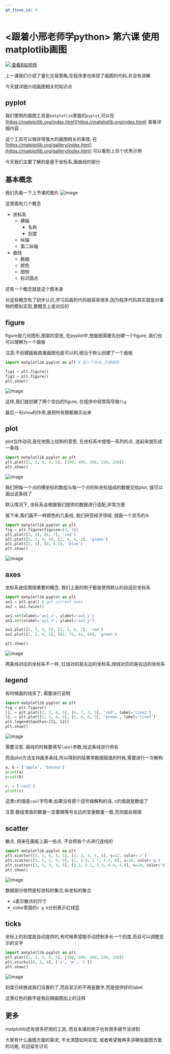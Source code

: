 ```yaml
---
gh_issue_id: 9
---
```

# <跟着小邢老师学python> 第六课 使用matplotlib画图

<a href="https://www.bilibili.com/video/av37162840/" target="_blank">
  <img src="/topic/images/bilibili.png" />
  查看B站视频
</a>

上一课我们介绍了量化交易策略,在程序里也体现了画图的代码,并没有讲解

今天就详细介绍画图相关的知识点

## pyplot
我们使用的画图工具是`matplotlib`里面的`pyplot`,可以在 [https://matplotlib.org/index.html](https://matplotlib.org/index.html) 查看详细内容

这个工具可以做非常强大的画图相关的事情, 在[https://matplotlib.org/gallery/index.html](https://matplotlib.org/gallery/index.html) 可以看到上百个优秀示例

今天我们主要了解的是基于坐标系,画曲线的部分

## 基本概念

我们先看一下上节课的图片
![image](images/lesson5_result.png)

这里面有几个概念

- 坐标系
    - 横轴
        - 名称
        - 刻度
    - 纵轴
    - 第二纵轴
- 曲线
    - 数据
    - 颜色
    - 图例
    - 标识圆点

还有一个概念就是这个图本身

对这些概念有了初步认识,学习后面的代码就容易很多,因为程序代码其实就是对事物的模拟实现,要概念上是对应的

## figure
figure是几何图形,图案的意思, 在pyplot中,想画图需要先创建一个figure, 我们也可以理解为一个画板

注意:不创建画板直接画图也是可以的,相当于默认创建了一个画板

```python
import matplotlib.pyplot as plt # 起一个别名,方便使用

fig1 = plt.figure()
fig2 = plt.figure()
plt.show()
```

![image](images/lesson6_2figure.png)


这样,我们就创建了两个空白的figure, 在程序中经常简写做`fig`

最后一句`show`的作用,是把所有图都展示出来

## plot
plot当作动词,是在地图上绘制的意思, 在坐标系中提借一系列的点, 连起来就形成一条线

```python
import matplotlib.pyplot as plt
plt.plot([1, 2, 3, 4, 5], [300, 400, 200, 150, 330])
plt.show()
```
![image](images/lesson6_line.png)

我们把每一个点的横坐标的数组与每一个点的纵坐标组成的数据交给plot, 就可以画出这条线了

默认情况下, 坐标系会根据我们提供的数据进行适配,非常方便


接下来,我们画不一样颜色的几条线, 我们研究经济领域, 就画一个货币的`币`
```python
import matplotlib.pyplot as plt
fig = plt.figure(figsize=(3, 5))
plt.plot([2, 4], [6, 7], 'red')
plt.plot([2, 2, 4, 4], [2, 4, 4, 2], 'green')
plt.plot([3, 3], [0, 6.5], 'blue')
plt.show()
```

![image](images/lesson6_money.png)

## axes
坐标系是绘图很重要的概念, 我们上面的例子都是使用默认的自适应坐标系

```python
import matplotlib.pyplot as plt
ax1 = plt.gca() # get current axes
ax2 = ax1.twinx()

ax1.set(xlabel='ax1_x', ylabel='ax1_y')
ax2.set(xlabel='ax2_x', ylabel='ax2_y')

ax1.plot([2, 3, 4, 5], [1, 1, 6, 7], 'red')
ax2.plot([2, 3, 4, 5], [82, 75, 61, 69], 'green')

plt.show()
```

![image](images/lesson6_2axes.png)

两条线对应的坐标系不一样, 红线对的是左边的坐标系,绿线对应的是右边的坐标系

## legend
有时候画的线多了, 需要进行说明

```python
import matplotlib.pyplot as plt
fig = plt.figure()
l1, = plt.plot([2, 3, 4, 5], [6, 7, 3, 5], 'red', label='line1')
l2, = plt.plot([2, 3, 4, 5], [2, 4, 8, 3], 'green', label='line2')
plt.legend(handles=[l1, l2])
plt.show()
```

![image](images/lesson6_legend.png)

需要注意, 画线的时候要填写`label`参数,给这条线进行命名

而且plot方法支持画多条线,所以得到的结果带数据赋值的时候,需要进行一次解构

```python
a, b = ['apple', 'banana']
print(a)
print(b)

c, = ['cool']
print(c)
```

这里c的值是`cool`字符串,如果没有那个逗号做解构的话, c的值就是数组了

注意:数组里面的数量一定要跟等号左边的变量数量一致,否则就会报错

## scatter
散点, 用来在画板上画一些点, 不会把各个点进行连线的

```python
import matplotlib.pyplot as plt
plt.scatter([1, 3, 4, 4, 5], [2, 2, 3, 5, 4], s=12, color='r')
plt.scatter([3, 5, 2, 4, 5], [1, 3.5, 2.7, 4.4, 0], s=18, color='g')
plt.scatter([3, 3, 3, 3, 5], [2.2, 3.1, 3.3, 4.4, 4.4], s=24, color='b')
plt.show()
```

![image](images/lesson6_scatter.png)

数据部分依然是标坐标的集合,纵坐标的集合

- s表示散点的尺寸
- color里面的`r g b`分别表示红绿蓝

## ticks
坐标上的刻度是自动提供的,有时候希望能手动控制多长一个刻度,而且可以调整显示的文字

```python
import matplotlib.pyplot as plt
plt.plot([1, 2, 3, 4, 5], [300, 400, 200, 150, 330])
plt.xticks([0, 2, 8], ['s', 'm', 'l'])
plt.show()
```

![image](images/lesson6_ticks.png)

刻度已经换成我们设置的了,而且显示的不再是数字,而是提供好的label

这里红色的数字是我后期画图加上的注释

## 更多
matplotlib还有很多好用的工具, 而且本课的例子也有很多细节没讲到

大家有什么画图方面的需求, 不太清楚如何实现, 或者希望我再多讲哪些画图方面的功能, 欢迎留言讨论